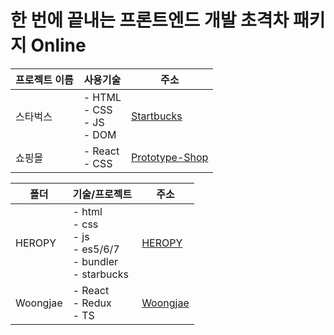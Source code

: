 # 한 번에 끝내는 프론트엔드 개발 초격차 패키지 Online

|프로젝트 이름|사용기술|주소|
|---|---|---|
|스타벅스|- HTML<br> - CSS<br> - JS<br> - DOM<br>|[Startbucks](https://github.com/ParkYoungWoong/starbucks-vanilla-app)|
|쇼핑몰|- React<br> - CSS<br> |[Prototype-Shop](https://github.com/tonyhan18/FastCampusStudy/tree/master/FrontEnd/Woongjae/prototype-shop)|


|폴더|기술/프로젝트|주소|
|---|---|---|
|HEROPY| - html<br> - css <br> - js <br> - es5/6/7 <br> - bundler <br> - starbucks|[HEROPY](https://github.com/tonyhan18/FastCampusStudy/tree/master/FrontEnd/HEROPY)|
|Woongjae| - React<br> - Redux<br> - TS<br>|[Woongjae](https://github.com/tonyhan18/FastCampusStudy/tree/master/FrontEnd/Woongjae)|